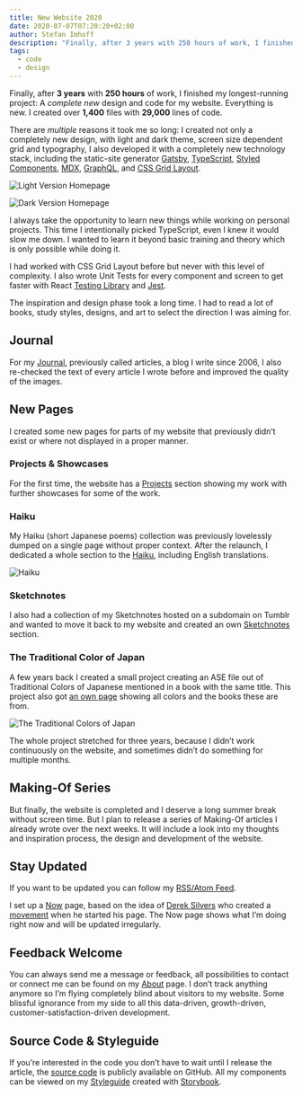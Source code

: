 ```yaml
---
title: New Website 2020
date: 2020-07-07T07:20:20+02:00
author: Stefan Imhoff
description: "Finally, after 3 years with 250 hours of work, I finished my longest-running project: A complete new design and code for my website. Everything is new. I created over 1,400 files with 29,000 lines of code."
tags:
  - code
  - design
---
```


Finally, after **3 years** with **250 hours** of work, I finished my longest-running project: A _complete new_ design and code for my website. Everything is new. I created over **1,400** files with **29,000** lines of code.

There are _multiple_ reasons it took me so long: I created not only a completely new design, with light and dark theme, screen size dependent grid and typography, I also developed it with a completely new technology stack, including the static-site generator [Gatsby](https://www.gatsbyjs.org/), [TypeScript](https://www.typescriptlang.org/), [Styled Components](https://styled-components.com/), [MDX](https://mdxjs.com/), [GraphQL](https://graphql.org/), and [CSS Grid Layout](https://developer.mozilla.org/en-US/docs/Web/CSS/CSS_Grid_Layout).

![Light Version Homepage](/assets/images/posts/homepage-light.jpg)

![Dark Version Homepage](/assets/images/posts/homepage-dark.jpg)

I always take the opportunity to learn new things while working on personal projects. This time I intentionally picked TypeScript, even I knew it would slow me down. I wanted to learn it beyond basic training and theory which is only possible while doing it.

I had worked with CSS Grid Layout before but never with this level of complexity. I also wrote Unit Tests for every component and screen to get faster with React [Testing Library](https://testing-library.com/) and [Jest](https://jestjs.io/).

The inspiration and design phase took a long time. I had to read a lot of books, study styles, designs, and art to select the direction I was aiming for.

## Journal

For my [Journal](/journal/), previously called articles, a blog I write since 2006, I also re-checked the text of every article I wrote before and improved the quality of the images.

## New Pages

I created some new pages for parts of my website that previously didn’t exist or where not displayed in a proper manner.

### Projects & Showcases

For the first time, the website has a [Projects](/projects/) section showing my work with further showcases for some of the work.

### Haiku

My Haiku (short Japanese poems) collection was previously lovelessly dumped on a single page without proper context. After the relaunch, I dedicated a whole section to the [Haiku](/haiku/), including English translations.

![Haiku](/assets/images/posts/haiku.jpg)

### Sketchnotes

I also had a collection of my Sketchnotes hosted on a subdomain on Tumblr and wanted to move it back to my website and created an own [Sketchnotes](/sketchnotes/) section.

### The Traditional Color of Japan

A few years back I created a small project creating an ASE file out of Traditional Colors of Japanese mentioned in a book with the same title. This project also got [an own page](/traditional-colors-of-japan/) showing all colors and the books these are from.

![The Traditional Colors of Japan](/assets/images/posts/colors-of-japan.jpg)

The whole project stretched for three years, because I didn’t work continuously on the website, and sometimes didn’t do something for multiple months.

## Making-Of Series

But finally, the website is completed and I deserve a long summer break without screen time. But I plan to release a series of Making-Of articles I already wrote over the next weeks. It will include a look into my thoughts and inspiration process, the design and development of the website.

## Stay Updated

If you want to be updated you can follow my [RSS/Atom Feed](https://www.stefanimhoff.de/index.xml).

I set up a [Now](/now/) page, based on the idea of [Derek Silvers](https://sivers.org/) who created a [movement](https://nownownow.com/) when he started his page. The Now page shows what I’m doing right now and will be updated irregularly.

## Feedback Welcome

You can always send me a message or feedback, all possibilities to contact or connect me can be found on my [About](/about/) page. I don’t track anything anymore so I’m flying completely blind about visitors to my website. Some blissful ignorance from my side to all this data-driven, growth-driven, customer-satisfaction-driven development.

## Source Code & Styleguide

If you’re interested in the code you don’t have to wait until I release the article, the [source code](https://github.com/kogakure/website-gatsby-stefanimhoff.de) is publicly available on GitHub. All my components can be viewed on my [Styleguide](https://styleguide.stefanimhoff.de/) created with [Storybook](https://storybook.js.org/).
